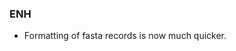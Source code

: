 <!--
A new scriv changelog fragment.

Uncomment the section that is right (remove the HTML comment wrapper).
-->

<!--
### Contributors

- A bullet item for the Contributors category.

-->

### ENH

- Formatting of fasta records is now much quicker.


<!--
### BUG

- A bullet item for the BUG category.

-->
<!--
### DOC

- A bullet item for the DOC category.

-->
<!--
### Deprecations

- A bullet item for the Deprecations category.

-->
<!--
### Discontinued

- A bullet item for the Discontinued category.

-->
